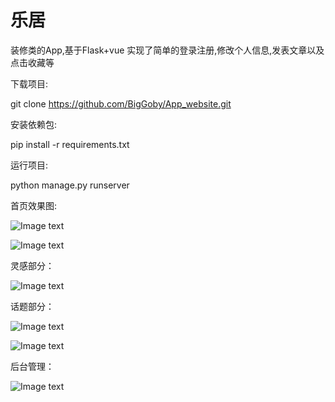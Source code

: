 # 乐居

装修类的App,基于Flask+vue 实现了简单的登录注册,修改个人信息,发表文章以及点击收藏等



下载项目:

git clone https://github.com/BigGoby/App_website.git

安装依赖包:

pip install -r requirements.txt

运行项目:

python manage.py runserver 



首页效果图:

![Image text](https://github.com/BigGoby/App_website/raw/master/app/static/rd/1.png)

![Image text](https://github.com/BigGoby/App_website/raw/master/app/static/rd/2.png)

灵感部分：

![Image text](https://github.com/BigGoby/App_website/raw/master/app/static/rd/3.png)

话题部分：

![Image text](https://github.com/BigGoby/App_website/raw/master/app/static/rd/4.png)

![Image text](https://github.com/BigGoby/App_website/raw/master/app/static/rd/5.png)

后台管理：

![Image text](https://github.com/BigGoby/App_website/raw/master/app/static/rd/6.png)

